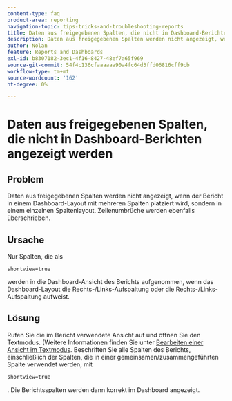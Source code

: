 ```yaml
---
content-type: faq
product-area: reporting
navigation-topic: tips-tricks-and-troubleshooting-reports
title: Daten aus freigegebenen Spalten, die nicht in Dashboard-Berichten angezeigt werden
description: Daten aus freigegebenen Spalten werden nicht angezeigt, wenn der Bericht in einem Dashboard-Layout mit mehreren Spalten platziert wird, sondern in einem einzelnen Spaltenlayout. Zeilenumbrüche werden ebenfalls überschrieben.
author: Nolan
feature: Reports and Dashboards
exl-id: b8307182-3ec1-4f16-8427-48ef7a65f969
source-git-commit: 54f4c136cfaaaaaa90a4fc64d3ffd06816cff9cb
workflow-type: tm+mt
source-wordcount: '162'
ht-degree: 0%

---
```


# Daten aus freigegebenen Spalten, die nicht in Dashboard-Berichten angezeigt werden

## Problem

Daten aus freigegebenen Spalten werden nicht angezeigt, wenn der Bericht in einem Dashboard-Layout mit mehreren Spalten platziert wird, sondern in einem einzelnen Spaltenlayout. Zeilenumbrüche werden ebenfalls überschrieben.

## Ursache

Nur Spalten, die als

```
shortview=true
```

werden in die Dashboard-Ansicht des Berichts aufgenommen, wenn das Dashboard-Layout die Rechts-/Links-Aufspaltung oder die Rechts-/Links-Aufspaltung aufweist.

## Lösung

Rufen Sie die im Bericht verwendete Ansicht auf und öffnen Sie den Textmodus. (Weitere Informationen finden Sie unter [Bearbeiten einer Ansicht im Textmodus](../../../reports-and-dashboards/reports/text-mode/edit-text-mode-in-view.md). Beschriften Sie alle Spalten des Berichts, einschließlich der Spalten, die in einer gemeinsamen/zusammengeführten Spalte verwendet werden, mit

```
shortview=true
```

. Die Berichtsspalten werden dann korrekt im Dashboard angezeigt.
